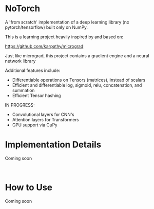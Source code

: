 <h1>NoTorch</h1>

A 'from scratch' implementation of a deep learning library (no pytorch/tensorflow) built only on NumPy.

This is a learning project heavily inspired by and based on:

https://github.com/karpathy/micrograd

Just like micrograd, this project contains a gradient engine and a neural network library

Additional features include:

- Differentiable operations on Tensors (matrices), instead of scalars
- Efficient and differentiable log, sigmoid, relu, concatenation, and summation
- Efficient Tensor hashing

IN PROGRESS:

- Convolutional layers for CNN's
- Attention layers for Transformers
- GPU support via CuPy


<h1>Implementation Details</h1>

Coming soon



<br>
<h1>How to Use</h1>

Coming soon
